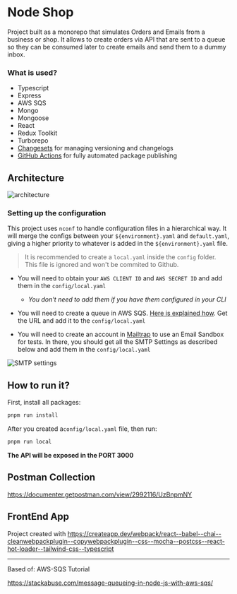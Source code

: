 
# Node Shop

Project built as a monorepo that simulates Orders and Emails from a business or shop.
It allows to create orders via API that are sent to a queue so they can be consumed later to create emails and send them to a dummy inbox.

###  What is used?
* Typescript
* Express
* AWS SQS
* Mongo
* Mongoose
* React
* Redux Toolkit
* Turborepo
* [Changesets](https://github.com/changesets/changesets) for managing versioning and changelogs
* [GitHub Actions](https://github.com/changesets/action) for fully automated package publishing

## Architecture

![architecture](https://i.imgur.com/Co79c0Y.png)


### Setting up the configuration

This project uses `nconf` to handle configuration files in a hierarchical way.
It will merge the configs between your `${environment}.yaml` and `default.yaml`, giving a higher priority to whatever is added in the `${environment}.yaml` file.

> It is recommended to create a `local.yaml` inside the `config` folder. This file is ignored and won't be commited to Github.


* You will need to obtain your `AWS CLIENT ID` and `AWS SECRET ID` and add them in the `config/local.yaml`
  *  *You don't need to add them if you have them configured in your CLI*


* You will need to create a queue in AWS SQS. [Here is explained how](https://stackabuse.com/message-queueing-in-node-js-with-aws-sqs/). Get the URL and add it to the `config/local.yaml`

* You will need to create an account in [Mailtrap](https://mailtrap.io/) to use an Email Sandbox for tests. 
In there, you should get all the SMTP Settings as described below and add them in the `config/local.yaml`

![SMTP settings](https://i.imgur.com/aQykyQh.png "SMTP settings")
 

## How to run it?

First, install all packages:
```bash
pnpm run install
```

After you created a`config/local.yaml` file, then run:
```bash
pnpm run local
```


**The API will be exposed in the PORT 3000**



## Postman Collection
https://documenter.getpostman.com/view/2992116/UzBnpmNY


## FrontEnd App
Project created with https://createapp.dev/webpack/react--babel--chai--cleanwebpackplugin--copywebpackplugin--css--mocha--postcss--react-hot-loader--tailwind-css--typescript

---- 
Based of: AWS-SQS Tutorial

https://stackabuse.com/message-queueing-in-node-js-with-aws-sqs/
